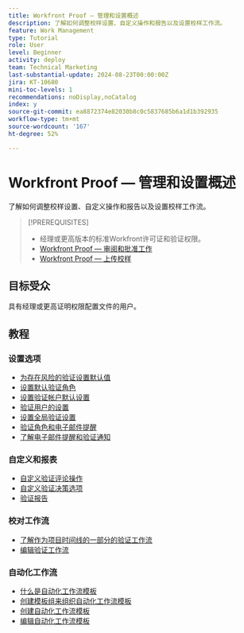 ```yaml
---
title: Workfront Proof — 管理和设置概述
description: 了解如何调整校样设置、自定义操作和报告以及设置校样工作流。
feature: Work Management
type: Tutorial
role: User
level: Beginner
activity: deploy
team: Technical Marketing
last-substantial-update: 2024-08-23T00:00:00Z
jira: KT-10680
mini-toc-levels: 1
recommendations: noDisplay,noCatalog
index: y
source-git-commit: ea8872374e82030b8c0c5837685b6a1d1b392935
workflow-type: tm+mt
source-wordcount: '167'
ht-degree: 52%

---
```



# Workfront Proof — 管理和设置概述

了解如何调整校样设置、自定义操作和报告以及设置校样工作流。

>[!PREREQUISITES]
>
>* 经理或更高版本的标准Workfront许可证和验证权限。
>* [Workfront Proof — 审阅和批准工作](https://experienceleague.adobe.com/?recommended=Workfront-L-1-2022.1.proof)
>* [Workfront Proof — 上传校样](https://experienceleague.adobe.com/?recommended=Workfront-U-1-2022.2.proof)

## 目标受众

具有经理或更高证明权限配置文件的用户。

## 教程

### 设置选项

* [为存在风险的验证设置默认值](/help/workfront-proof/administration-and-setup/set-default-at-risk-proof-settings.md)
* [设置默认验证角色](/help/workfront-proof/administration-and-setup/set-default-proof-roles.md)
* [设置验证帐户默认设置](/help/workfront-proof/administration-and-setup/set-up-default-proof-account-settings.md)
* [验证用户的设置](/help/workfront-proof/administration-and-setup/settings-for-proof-users.md)
* [设置全局验证设置](/help/workfront-proof/administration-and-setup/setup-global-proof-settings.md)
* [验证角色和电子邮件提醒](/help/workfront-proof/administration-and-setup/proof-roles-and-email-alerts.md)
* [了解电子邮件提醒和验证通知](/help/workfront-proof/administration-and-setup/email-alert-vs-proof-notification.md)

### 自定义和报表

* [自定义验证评论操作](/help/workfront-proof/administration-and-setup/customize-proof-comment-actions.md)
* [自定义验证决策选项](/help/workfront-proof/administration-and-setup/customize-proof-decision-options.md)
* [验证报告](/help/workfront-proof/administration-and-setup/report-on-proofs.md)

### 校对工作流

* [了解作为项目时间线的一部分的验证工作流](/help/workfront-proof/proof-workflows/understand-and-create-proof-workflows.md)
* [编辑验证工作流](/help/workfront-proof/proof-workflows/edit-a-proof-workflow.md)


### 自动化工作流

* [什么是自动化工作流模板](/help/workfront-proof/administration-and-setup/what-is-an-automated-workflow-template.md)
* [创建模板组来组织自动化工作流模板](/help/workfront-proof/administration-and-setup/create-template-groups.md)
* [创建自动化工作流模板](/help/workfront-proof/administration-and-setup/create-an-automated-workflow-template.md)
* [编辑自动化工作流模板](/help/workfront-proof/administration-and-setup/edit-an-automated-workflow-template.md)

